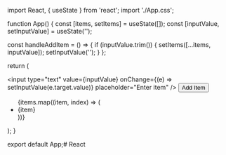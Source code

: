 import React, { useState } from 'react';
import './App.css';

function App() {
  const [items, setItems] = useState([]);
  const [inputValue, setInputValue] = useState('');

  const handleAddItem = () => {
    if (inputValue.trim()) {
      setItems([...items, inputValue]);
      setInputValue('');
    }
  };

  return (
    <div className="App">
      <div className="container">
        <input
          type="text"
          value={inputValue}
          onChange={(e) => setInputValue(e.target.value)}
          placeholder="Enter item"
        />
        <button onClick={handleAddItem}>Add Item</button>
        <div className="list-container">
          <ul>
            {items.map((item, index) => (
              <li key={index}>{item}</li>
            ))}
          </ul>
        </div>
      </div>
    </div>
  );
}

export default App;# React
